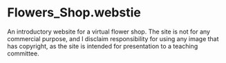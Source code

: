 # Flowers_Shop.webstie
An introductory website for a virtual flower shop. The site is not for any commercial purpose, and I disclaim responsibility for using any image that has copyright, as the site is intended for presentation to a teaching committee.
